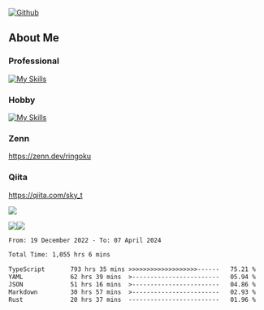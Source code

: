 [![Github](https://img.shields.io/github/followers/skyt-a?label=Follow&style=social)](https://github.com/skyt-a)

## About Me
### Professional
[![My Skills](https://skillicons.dev/icons?i=react,ts,js,nodejs,java,graphql,firebase,githubactions&theme=light)](https://skillicons.dev)
### Hobby
[![My Skills](https://skillicons.dev/icons?i=unity,rust,py&theme=light)](https://skillicons.dev)

### Zenn
https://zenn.dev/ringoku
### Qiita
https://qiita.com/sky_t


![](https://github-profile-summary-cards.vercel.app/api/cards/profile-details?username=skyt-a&theme=default)

![](https://github-profile-summary-cards.vercel.app/api/cards/repos-per-language?username=skyt-a&theme=default)![](https://github-profile-summary-cards.vercel.app/api/cards/stats?username=RinGoku&theme=default)

<!--START_SECTION:waka-->

```txt
From: 19 December 2022 - To: 07 April 2024

Total Time: 1,055 hrs 6 mins

TypeScript       793 hrs 35 mins >>>>>>>>>>>>>>>>>>>------   75.21 %
YAML             62 hrs 39 mins  >------------------------   05.94 %
JSON             51 hrs 16 mins  >------------------------   04.86 %
Markdown         30 hrs 57 mins  >------------------------   02.93 %
Rust             20 hrs 37 mins  -------------------------   01.96 %
```

<!--END_SECTION:waka-->
